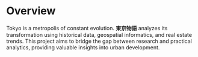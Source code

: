 # Overview

Tokyo is a metropolis of constant evolution. **東京物語** analyzes its transformation using historical data, geospatial informatics, and real estate trends. This project aims to bridge the gap between research and practical analytics, providing valuable insights into urban development.